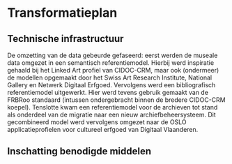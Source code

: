 # Transformatieplan

## Technische infrastructuur

De omzetting van de data gebeurde gefaseerd: eerst werden de museale data omgezet in een semantisch referentiemodel. Hierbij werd inspiratie gehaald bij het Linked Art profiel van CIDOC-CRM, maar ook (ondermeer) de modellen opgemaakt door het Swiss Art Research Institute, National Gallery en Netwerk Digitaal Erfgoed. Vervolgens werd een bibliografisch referentiemodel uitgewerkt. Hier werd tevens gebruik gemaakt van de FRBRoo standaard (intussen ondergebracht binnen de bredere CIDOC-CRM koepel). Tenslotte kwam een referentiemodel voor de archieven tot stand als onderdeel van de migratie naar een nieuw archiefbeheersysteem. Dit gecombineerd model werd vervolgens omgezet naar de OSLO applicatieprofielen voor cultureel erfgoed van Digitaal Vlaanderen.

## Inschatting benodigde middelen



